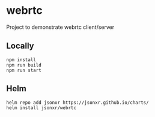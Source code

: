 # webrtc

Project to demonstrate webrtc client/server


## Locally

    npm install
    npm run build
    npm run start

## Helm

    helm repo add jsonxr https://jsonxr.github.io/charts/
    helm install jsonxr/webrtc
